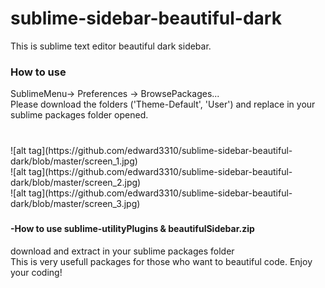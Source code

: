 # sublime-sidebar-beautiful-dark
This is sublime text editor beautiful dark sidebar.
<h3>How to use</h3>
SublimeMenu-> Preferences -> BrowsePackages...<br>
Please download the folders ('Theme-Default', 'User') and replace in your sublime packages folder opened.
<h3></h3>
<br>
![alt tag](https://github.com/edward3310/sublime-sidebar-beautiful-dark/blob/master/screen_1.jpg)<br>
![alt tag](https://github.com/edward3310/sublime-sidebar-beautiful-dark/blob/master/screen_2.jpg)<br>
![alt tag](https://github.com/edward3310/sublime-sidebar-beautiful-dark/blob/master/screen_3.jpg)<br>
<h3></h3>
<h4>-How to use sublime-utilityPlugins & beautifulSidebar.zip</h4>
download and extract in your sublime packages folder<br>
This is very usefull packages for those who want to beautiful code.
Enjoy your coding!
